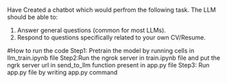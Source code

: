 Have Created a chatbot which would perfrom the following task.
The LLM should be able to:

1. Answer general questions (common for most LLMs).
2. Respond to questions specifically related to your own CV/Resume.

#How to run the code
Step1: Pretrain the model by running cells in llm_train.ipynb file
Step2:Run the ngrok server in train.ipynb file and put the ngrk server url in send_to_llm function present in app.py file
Step3: Run app.py file by writing app.py command
